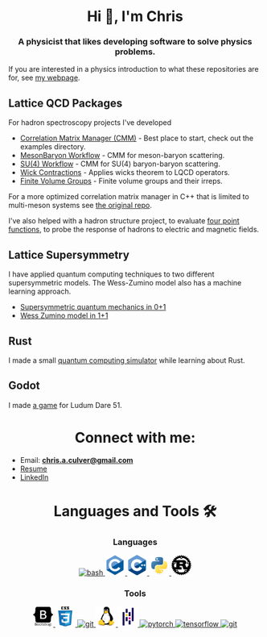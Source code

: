 <h1 align="center">Hi 👋, I'm Chris</h1>
<h3 align="center">A physicist that likes developing software to solve physics problems.</h3>

If you are interested in a physics introduction to what these repositories are for, see [my webpage](https://chrisculver.github.io/#about).

## Lattice QCD Packages
For hadron spectroscopy projects I've developed   

- [Correlation Matrix Manager (CMM)](https://github.com/chrisculver/PyCorrelationMatrixManager) - Best place to start, check out the examples directory.
- [MesonBaryon Workflow](https://github.com/chrisculver/MesonBaryonWorkflow) - CMM for meson-baryon scattering.
- [SU(4) Workflow](https://github.com/chrisculver/su4workflow) - CMM for SU(4) baryon-baryon scattering.
- [Wick Contractions](https://github.com/chrisculver/WickContractions/) - Applies wicks theorem to LQCD operators.
- [Finite Volume Groups](https://github.com/chrisculver/FiniteVolumeGroups) - Finite volume groups and their irreps.

For a more optimized correlation matrix manager in C++ that is limited to multi-meson systems see [the original repo](https://github.com/chrisculver/CorrelationMatrixManager).

I've also helped with a hadron structure project, to evaluate [four point functions](https://github.com/chrisculver/4PointFunctions), to probe the response of hadrons to electric and magnetic fields.

## Lattice Supersymmetry
I have applied quantum computing techniques to two different supersymmetric models.  The Wess-Zumino model also has a machine learning approach.

- [Supersymmetric quantum mechanics in 0+1](https://github.com/chrisculver/SUSY_QuantumComputing)
- [Wess Zumino model in 1+1](https://github.com/chrisculver/WessZumino/)

## Rust
I made a small [quantum computing simulator](https://github.com/chrisculver/qc_simulator) while learning about Rust.

## Godot
I made [a game](https://github.com/chrisculver/LudumDare51) for Ludum Dare 51.  


<h1 align="center">Connect with me:</h1>

- Email: **chris.a.culver@gmail.com**
- [Resume](https://chrisculver.github.io/assets/files/ChrisCulverResume.pdf)
- [LinkedIn](https://linkedin.com/in/drchrisculver)

<h1 align="center">Languages and Tools 🛠</h1>
<h3 align="center">Languages</h3>
<p align="center">
<a href="https://www.gnu.org/software/bash/" target="_blank" rel="noreferrer"> <img src="https://www.vectorlogo.zone/logos/gnu_bash/gnu_bash-icon.svg" alt="bash" width="40" height="40"/> </a>
<a href="https://www.cprogramming.com/" target="_blank" rel="noreferrer"> <img src="https://raw.githubusercontent.com/devicons/devicon/master/icons/c/c-original.svg" alt="c" width="40" height="40"/> </a> 
<a href="https://www.w3schools.com/cpp/" target="_blank" rel="noreferrer"> <img src="https://raw.githubusercontent.com/devicons/devicon/master/icons/cplusplus/cplusplus-original.svg" alt="cplusplus" width="40" height="40"/> </a>
<a href="https://www.python.org" target="_blank" rel="noreferrer"> <img src="https://raw.githubusercontent.com/devicons/devicon/master/icons/python/python-original.svg" alt="python" width="40" height="40"/> </a> 
<a href="https://www.rust-lang.org" target="_blank" rel="noreferrer"> <img src="https://raw.githubusercontent.com/devicons/devicon/master/icons/rust/rust-plain.svg" alt="rust" width="40" height="40"/> </a>
</p>

<h3 align="center">Tools</h3>
<p align="center">
<a href="https://getbootstrap.com" target="_blank" rel="noreferrer"> <img src="https://raw.githubusercontent.com/devicons/devicon/master/icons/bootstrap/bootstrap-plain-wordmark.svg" alt="bootstrap" width="40" height="40"/> </a>  <a href="https://www.w3schools.com/css/" target="_blank" rel="noreferrer"> <img src="https://raw.githubusercontent.com/devicons/devicon/master/icons/css3/css3-original-wordmark.svg" alt="css3" width="40" height="40"/> </a> <a href="https://git-scm.com/" target="_blank" rel="noreferrer"> <img src="https://www.vectorlogo.zone/logos/git-scm/git-scm-icon.svg" alt="git" width="40" height="40"/> </a> <a href="https://www.linux.org/" target="_blank" rel="noreferrer"> <img src="https://raw.githubusercontent.com/devicons/devicon/master/icons/linux/linux-original.svg" alt="linux" width="40" height="40"/> </a> <a href="https://pandas.pydata.org/" target="_blank" rel="noreferrer"> <img src="https://raw.githubusercontent.com/devicons/devicon/2ae2a900d2f041da66e950e4d48052658d850630/icons/pandas/pandas-original.svg" alt="pandas" width="40" height="40"/> </a> <a href="https://pytorch.org/" target="_blank" rel="noreferrer"> <img src="https://www.vectorlogo.zone/logos/pytorch/pytorch-icon.svg" alt="pytorch" width="40" height="40"/> </a>  <a href="https://www.tensorflow.org" target="_blank" rel="noreferrer"> <img src="https://www.vectorlogo.zone/logos/tensorflow/tensorflow-icon.svg" alt="tensorflow" width="40" height="40"/> </a> 
<a href="https://godotengine.org" target="_blank" rel="noreferrer"> <img src="https://godotengine.org/assets/press/icon_color.png" alt="git" width="40" height="40"/> </a>
</p>

